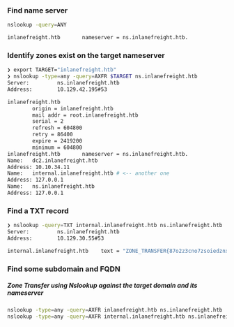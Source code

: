 ### Find name server
```bash
nslookup -query=ANY

inlanefreight.htb       nameserver = ns.inlanefreight.htb.
```

### Identify zones exist on the target nameserver
```bash
❯ export TARGET="inlanefreight.htb"                
❯ nslookup -type=any -query=AXFR $TARGET ns.inlanefreight.htb
Server:         ns.inlanefreight.htb
Address:        10.129.42.195#53

inlanefreight.htb
        origin = inlanefreight.htb
        mail addr = root.inlanefreight.htb
        serial = 2
        refresh = 604800
        retry = 86400
        expire = 2419200
        minimum = 604800
inlanefreight.htb       nameserver = ns.inlanefreight.htb.
Name:   dc2.inlanefreight.htb
Address: 10.10.34.11
Name:   internal.inlanefreight.htb # <-- another one
Address: 127.0.0.1
Name:   ns.inlanefreight.htb
Address: 127.0.0.1
```

### Find a TXT record
```bash
❯ nslookup -query=TXT internal.inlanefreight.htb ns.inlanefreight.htb
Server:         ns.inlanefreight.htb
Address:        10.129.30.55#53

internal.inlanefreight.htb    text = "ZONE_TRANSFER{87o2z3cno7zsoiedznxoi82z3o47xzhoi}"
```

### Find some subdomain and FQDN
##### Zone Transfer using Nslookup against the target domain and its nameserver
```bash
nslookup -type=any -query=AXFR inlanefreight.htb ns.inlanefreight.htb
nslookup -type=any -query=AXFR internal.inlanefreight.htb ns.inlanefreight.htb
```
